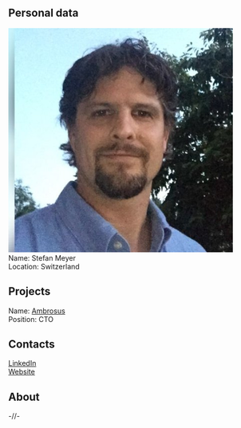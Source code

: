 ## Personal data
![ photo](photo/stefan_meyer.jpg)  
Name: Stefan Meyer  
Location: Switzerland  
## Projects 
Name: [Ambrosus](../projects/ambrosus.md)  
Position: CTO 
## Contacts
[LinkedIn](https://www.linkedin.com/in/drstefanmeyer/)  
[Website](http://mhmmicrotechnique.ch/)
## About
-//-
